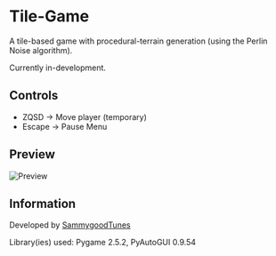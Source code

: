 # Tile-Game

A tile-based game with procedural-terrain generation (using the Perlin Noise algorithm).

Currently in-development.

## Controls

- ZQSD -> Move player (temporary)
- Escape -> Pause Menu

## Preview

![Preview](https://i.imgur.com/nNMuzor.png)

## Information

Developed by [SammygoodTunes](https://github.com/SammygoodTunes)

Library(ies) used: Pygame 2.5.2, PyAutoGUI 0.9.54
